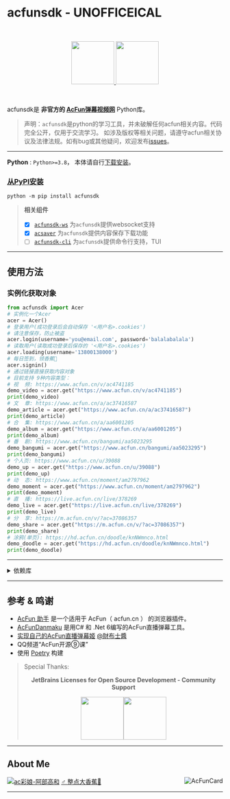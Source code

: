 # acfunsdk - **UNOFFICEICAL**

<br />

<p align="center">
<a href="https://github.com/dolaCmeo/acfunsdk">
<img height="100" src="https://s3.dualstack.us-east-2.amazonaws.com/pythondotorg-assets/media/files/python-logo-only.svg" alt="">
<img height="100" src="https://ali-imgs.acfun.cn/kos/nlav10360/static/common/widget/header/img/acfunlogo.11a9841251f31e1a3316.svg" alt="">
</a>
</p>

<br />

acfunsdk是 **非官方的 [AcFun弹幕视频网][acfun.cn]** Python库。

> 声明：`acfunsdk`是python的学习工具，并未破解任何acfun相关内容。代码完全公开，仅用于交流学习。
> 如涉及版权等相关问题，请遵守acfun相关协议及法律法规。如有bug或其他疑问，欢迎发布[issues][Issue]。

- - -

**Python** : `Python>=3.8`， 本体请自行[下载安装][python]。

### [从PyPI安装](https://pypi.org/project/acfunsdk/)

```shell
python -m pip install acfunsdk
```
> **相关组件**
> + [x] [`acfunsdk-ws`](https://github.com/dolaCmeo/acfunsdk-ws) 为`acfunsdk`提供websocket支持
> + [x] [`acsaver`](https://github.com/dolaCmeo/acsaver) 为`acfunsdk`提供内容保存下载功能
> + [ ] [`acfunsdk-cli`](https://github.com/dolaCmeo/acfunsdk-cli) 为`acfunsdk`提供命令行支持，TUI
- - -

## 使用方法


### 实例化获取对象
```python
from acfunsdk import Acer
# 实例化一个Acer
acer = Acer()
# 登录用户(成功登录后会自动保存 '<用户名>.cookies')
# 请注意保存，防止被盗
acer.login(username='you@email.com', password='balalabalala')
# 读取用户(读取成功登录后保存的 '<用户名>.cookies')
acer.loading(username='13800138000')
# 每日签到，领香蕉🍌
acer.signin()
# 通过链接直接获取内容对象
# 目前支持 9种内容类型：
# 视  频: https://www.acfun.cn/v/ac4741185
demo_video = acer.get("https://www.acfun.cn/v/ac4741185")
print(demo_video)
# 文  章: https://www.acfun.cn/a/ac37416587
demo_article = acer.get("https://www.acfun.cn/a/ac37416587")
print(demo_article)
# 合  集: https://www.acfun.cn/a/aa6001205
demo_album = acer.get("https://www.acfun.cn/a/aa6001205")
print(demo_album)
# 番  剧: https://www.acfun.cn/bangumi/aa5023295
demo_bangumi = acer.get("https://www.acfun.cn/bangumi/aa5023295")
print(demo_bangumi)
# 个人页: https://www.acfun.cn/u/39088
demo_up = acer.get("https://www.acfun.cn/u/39088")
print(demo_up)
# 动  态: https://www.acfun.cn/moment/am2797962
demo_moment = acer.get("https://www.acfun.cn/moment/am2797962")
print(demo_moment)
# 直  播: https://live.acfun.cn/live/378269
demo_live = acer.get("https://live.acfun.cn/live/378269")
print(demo_live)
# 分  享: https://m.acfun.cn/v/?ac=37086357
demo_share = acer.get("https://m.acfun.cn/v/?ac=37086357")
print(demo_share)
# 涂鸦(单页): https://hd.acfun.cn/doodle/knNWmnco.html
demo_doodle = acer.get("https://hd.acfun.cn/doodle/knNWmnco.html")
print(demo_doodle)
```

- - -


<details>
<summary>依赖库</summary>

**依赖: 包含在 `requirements.txt` 中**

+ [`httpx`](https://pypi.org/project/httpx/)`>=0.23`
+ [`lxml`](https://pypi.org/project/lxml/)`>=4`
+ [`beautifulsoup4`](https://pypi.org/project/beautifulsoup4/)`>=4`

</details>

- - - 
## 参考 & 鸣谢

+ [AcFun 助手](https://github.com/niuchaobo/acfun-helper) 是一个适用于 AcFun（ acfun.cn ） 的浏览器插件。
+ [AcFunDanmaku](https://github.com/wpscott/AcFunDanmaku) 是用C# 和 .Net 6编写的AcFun直播弹幕工具。
+ [实现自己的AcFun直播弹幕姬](https://www.acfun.cn/a/ac16695813) [@財布士醬](https://www.acfun.cn/u/311509)
+ QQ频道“AcFun开源⑨课”
+ 使用 [Poetry](https://python-poetry.org/) 构建

> Special Thanks:
> <p align="center"><strong>JetBrains Licenses for Open Source Development - Community Support</strong></p>
> <p align="center"><a href="https://jb.gg/OpenSourceSupport" target="_blank">
> <img height="100" src="https://resources.jetbrains.com/storage/products/company/brand/logos/jb_beam.svg" alt=""><img height="100" src="https://resources.jetbrains.com/storage/products/company/brand/logos/PyCharm.svg" alt="">
> </a></p>

- - - 

## About Me

[![ac彩娘-阿部高和](https://tx-free-imgs2.acfun.cn/kimg/bs2/zt-image-host/ChQwODliOGVhYzRjMTBmOGM0ZWY1ZRCIzNcv.gif)][dolacfun]
[♂ 整点大香蕉🍌][acfunsdk_page]
<img alt="AcFunCard" align="right" src="https://discovery.sunness.dev/39088">

- - - 

[dolacfun]: https://www.acfun.cn/u/39088
[acfunsdk_page]: https://www.acfun.cn/a/ac37416587

[acfun.cn]: https://www.acfun.cn/
[Issue]: https://github.com/dolaCmeo/acfunsdk/issues
[python]: https://www.python.org/downloads/
[venv]: https://docs.python.org/zh-cn/3.8/library/venv.html

[acer]: https://github.com/dolaCmeo/acfunsdk/blob/main/examples/acer_demo.py
[index]: https://github.com/dolaCmeo/acfunsdk/blob/main/examples/index_reader.py
[channel]: https://github.com/dolaCmeo/acfunsdk/blob/main/examples/channel_reader.py
[search]: https://github.com/dolaCmeo/acfunsdk/blob/main/examples/seach_reader.py

[bangumi]: https://github.com/dolaCmeo/acfunsdk/blob/main/examples/bangumi_demo.py
[video]: https://github.com/dolaCmeo/acfunsdk/blob/main/examples/video_demo.py
[article]: https://github.com/dolaCmeo/acfunsdk/blob/main/examples/article_demo.py
[album]: https://github.com/dolaCmeo/acfunsdk/blob/main/examples/album_demo.py
[member]: https://github.com/dolaCmeo/acfunsdk/blob/main/examples/member_demo.py
[moment]: https://github.com/dolaCmeo/acfunsdk/blob/main/examples/moment_demo.py
[live]: https://github.com/dolaCmeo/acfunsdk/blob/main/examples/live_demo.py

[saver]: https://github.com/dolaCmeo/acfunsdk/blob/main/examples/AcSaver_demo.py
